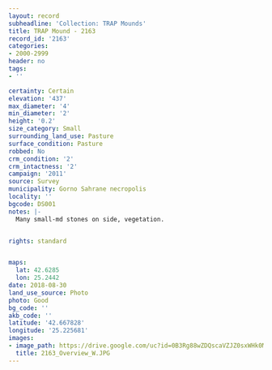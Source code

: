 ```yaml
---
layout: record
subheadline: 'Collection: TRAP Mounds'
title: TRAP Mound - 2163
record_id: '2163'
categories:
- 2000-2999
header: no
tags:
- ''

certainty: Certain
elevation: '437'
max_diameter: '4'
min_diameter: '2'
height: '0.2'
size_category: Small
surrounding_land_use: Pasture
surface_condition: Pasture
robbed: No
crm_condition: '2'
crm_intactness: '2'
campaign: '2011'
source: Survey
municipality: Gorno Sahrane necropolis
locality: ''
bgcode: DS001
notes: |-
  Many small-md stones on side, vegetation.


rights: standard


maps:
  lat: 42.6285
  lon: 25.2442
date: 2018-08-30
land_use_source: Photo
photo: Good
bg_code: ''
akb_code: ''
latitude: '42.667828'
longitude: '25.225681'
images:
- image_path: https://drive.google.com/uc?id=0B3Rg88wZDQscaVZJZ0sxWHk0MWc
  title: 2163_Overview_W.JPG
---
```

